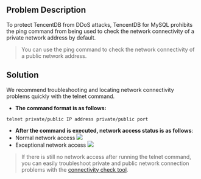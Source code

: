 ## Problem Description
To protect TencentDB from DDoS attacks, TencentDB for MySQL prohibits the ping command from being used to check the network connectivity of a private network address by default.
>You can use the ping command to check the network connectivity of a public network address.


## Solution
We recommend troubleshooting and locating network connectivity problems quickly with the telnet command.

- **The command format is as follows:**
```
telnet private/public IP address private/public port
```

- **After the command is executed, network access status is as follows**:
 - Normal network access
![](https://main.qcloudimg.com/raw/576f29ab50c2b8c347514a59242a7ae9.png)
 - Exceptional network access
![](https://main.qcloudimg.com/raw/76ce15542eb5278ad2c4e1f58c80f4db.png)

>If there is still no network access after running the telnet command, you can easily troubleshoot private and public network connection problems with the [connectivity check tool](https://intl.cloud.tencent.com/document/product/236/31927).




